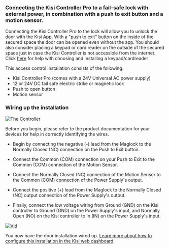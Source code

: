 <h3>Connecting the Kisi Controller Pro to a fail-safe lock with external power, in combination with a push to exit button and a motion sensor.</h3>


Connecting the Kisi Controller Pro to the lock will allow you to unlock the door with the Kisi App. With a "push to exit" button on the inside of the secured space the door can be opened even without the app. You should also consider placing a keypad or card reader on the outside of the secured space just in case the Kisi Controller is not accessible from the internet. Click [here](https://help.kisi.io/hc/en-us/articles/360007494813-Recommended-Electric-Locks-Other-Equipment) for help with choosing and installing a keypad/cardreader

This access control installation consists of the following. 
* Kisi Controller Pro (comes with a 24V Universal AC power supply)
* 12 or 24V DC fail safe electric strike or magnetic lock
* Push to open button
* Motion sensor

<h3>Wiring up the installation</h3> 
<p>
  
![The Controller](https://help.kisi.io/hc/article_attachments/360053218093/REX_and_Motion_Sensor.png)

</p>
<p>
Before you begin, please refer to the product documentation for your devices for help in correctly identifying the wires.
</p>

* Begin by connecting the negative (-) lead from the Maglock to the Normally Closed (NC) connection on the Push to Exit button.

* Connect the Common (COM) connection on your Push to Exit to the Common (COM) connection of the Motion Sensor.

* Connect the Normally Closed (NC) connection of the Motion Sensor to the Common (COM) connection of the Power Supply's output.

* Connect the positive (+) lead from the Maglock to the Normally Closed (NC) output connection of the Power Supply's output.

* Finally, connect the low voltage wiring from Ground (GND) on the Kisi controller to Ground (GND) on the Power Supply's input, and Normally Open (NO) on the Kisi controller to In (IN) on the Power Supply's input.

[![Vid](http://img.youtube.com/vi/H0vQgyN_pN0/0.jpg)](https://www.youtube.com/watch?v=H0vQgyN_pN0)

<p>
  
You now have the door installation wired up. [Learn more about how to configure this installation in the Kisi web dashboard](https://help.kisi.io/hc/en-us/sections/115002573047-Kisi-Web-Dashboard).

</p>
